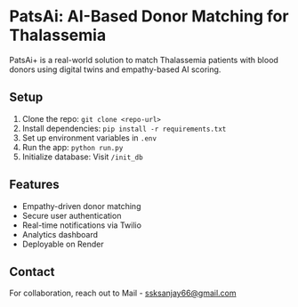 # PatsAi: AI-Based Donor Matching for Thalassemia

PatsAi+ is a real-world solution to match Thalassemia patients with blood donors using digital twins and empathy-based AI scoring.

## Setup
1. Clone the repo: `git clone <repo-url>`
2. Install dependencies: `pip install -r requirements.txt`
3. Set up environment variables in `.env`
4. Run the app: `python run.py`
5. Initialize database: Visit `/init_db`

## Features
- Empathy-driven donor matching
- Secure user authentication
- Real-time notifications via Twilio
- Analytics dashboard
- Deployable on Render

## Contact
For collaboration, reach out to Mail - ssksanjay66@gmail.com
